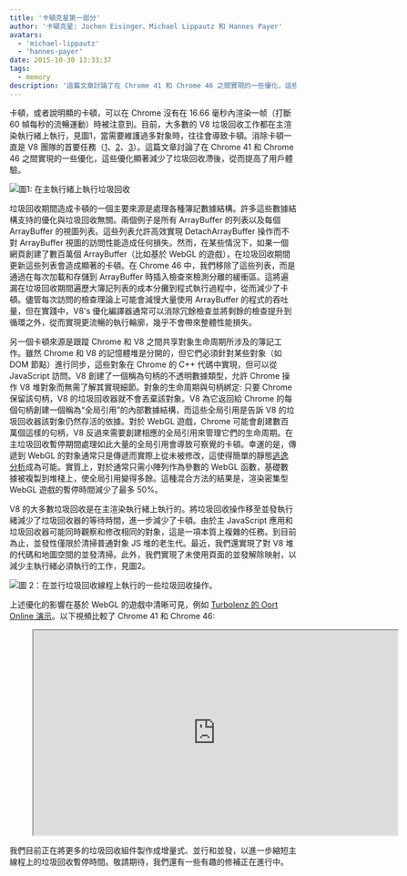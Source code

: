 ```yaml
---
title: '卡頓克星第一部分'
author: '卡頓克星: Jochen Eisinger、Michael Lippautz 和 Hannes Payer'
avatars:
  - 'michael-lippautz'
  - 'hannes-payer'
date: 2015-10-30 13:33:37
tags:
  - memory
description: '這篇文章討論了在 Chrome 41 和 Chrome 46 之間實現的一些優化，這些優化顯著減少了垃圾回收滯後，從而提高了用戶體驗。'
---
```

卡頓，或者說明顯的卡頓，可以在 Chrome 沒有在 16.66 毫秒內渲染一帧（打斷 60 幀每秒的流暢運動）時被注意到。目前，大多數的 V8 垃圾回收工作都在主渲染執行緒上執行，見圖1，當需要維護過多對象時，往往會導致卡頓。消除卡頓一直是 V8 團隊的首要任務（[1](https://blog.chromium.org/2011/11/game-changer-for-interactive.html)、[2](https://www.youtube.com/watch?v=3vPOlGRH6zk)、[3](/blog/free-garbage-collection)）。這篇文章討論了在 Chrome 41 和 Chrome 46 之間實現的一些優化，這些優化顯著減少了垃圾回收滯後，從而提高了用戶體驗。

<!--truncate-->
![圖1: 在主執行緒上執行垃圾回收](/_img/jank-busters/gc-main-thread.png)

垃圾回收期間造成卡頓的一個主要來源是處理各種簿記數據結構。許多這些數據結構支持的優化與垃圾回收無關。兩個例子是所有 ArrayBuffer 的列表以及每個 ArrayBuffer 的視圖列表。這些列表允許高效實現 DetachArrayBuffer 操作而不對 ArrayBuffer 視圖的訪問性能造成任何損失。然而，在某些情況下，如果一個網頁創建了數百萬個 ArrayBuffer（比如基於 WebGL 的遊戲），在垃圾回收期間更新這些列表會造成顯著的卡頓。在 Chrome 46 中，我們移除了這些列表，而是通過在每次加載和存儲到 ArrayBuffer 時插入檢查來檢測分離的緩衝區。這將遍漏在垃圾回收期間遍歷大簿記列表的成本分攤到程式執行過程中，從而減少了卡頓。儘管每次訪問的檢查理論上可能會減慢大量使用 ArrayBuffer 的程式的吞吐量，但在實踐中，V8's 優化編譯器通常可以消除冗餘檢查並將剩餘的檢查提升到循環之外，從而實現更流暢的執行輪廓，幾乎不會帶來整體性能損失。

另一個卡頓來源是跟蹤 Chrome 和 V8 之間共享對象生命周期所涉及的簿記工作。雖然 Chrome 和 V8 的記憶體堆是分開的，但它們必須針對某些對象（如 DOM 節點）進行同步，這些對象在 Chrome 的 C++ 代碼中實現，但可以從 JavaScript 訪問。V8 創建了一個稱為句柄的不透明數據類型，允許 Chrome 操作 V8 堆對象而無需了解其實現細節。對象的生命周期與句柄綁定: 只要 Chrome 保留該句柄，V8 的垃圾回收器就不會丟棄該對象。V8 為它返回給 Chrome 的每個句柄創建一個稱為“全局引用”的內部數據結構，而這些全局引用是告訴 V8 的垃圾回收器該對象仍然存活的依據。對於 WebGL 遊戲，Chrome 可能會創建數百萬個這樣的句柄，V8 反過來需要創建相應的全局引用來管理它們的生命周期。在主垃圾回收暫停期間處理如此大量的全局引用會導致可察覺的卡頓。幸運的是，傳遞到 WebGL 的對象通常只是傳遞而實際上從未被修改，這使得簡單的靜態[逃逸分析](https://en.wikipedia.org/wiki/Escape_analysis)成為可能。實質上，對於通常只需小陣列作為參數的 WebGL 函數，基礎數據被複製到堆棧上，使全局引用變得多餘。這種混合方法的結果是，渲染密集型 WebGL 遊戲的暫停時間減少了最多 50%。

V8 的大多數垃圾回收是在主渲染執行緒上執行的。將垃圾回收操作移至並發執行緒減少了垃圾回收器的等待時間，進一步減少了卡頓。由於主 JavaScript 應用和垃圾回收器可能同時觀察和修改相同的對象，這是一項本質上複雜的任務。到目前為止，並發性僅限於清掃普通對象 JS 堆的老生代。最近，我們還實現了對 V8 堆的代碼和地圖空間的並發清掃。此外，我們實現了未使用頁面的並發解除映射，以減少主執行緒必須執行的工作，見圖2。

![圖 2：在並行垃圾回收線程上執行的一些垃圾回收操作。](/_img/jank-busters/gc-concurrent-threads.png)

上述優化的影響在基於 WebGL 的遊戲中清晰可見，例如 [Turbolenz 的 Oort Online 演示](http://oortonline.gl/)。以下視頻比較了 Chrome 41 和 Chrome 46:

<figure>
  <div class="video video-16:9">
    <iframe src="https://www.youtube.com/embed/PgrCJpbTs9I" width="640" height="360" loading="lazy"></iframe>
  </div>
</figure>

我們目前正在將更多的垃圾回收組件製作成增量式、並行和並發，以進一步縮短主線程上的垃圾回收暫停時間。敬請期待，我們還有一些有趣的修補正在進行中。

